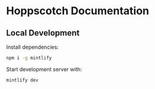 # Hoppscotch Documentation

## Local Development

Install dependencies:

```bash
npm i -g mintlify
```

Start development server with:

```bash
mintlify dev
```
